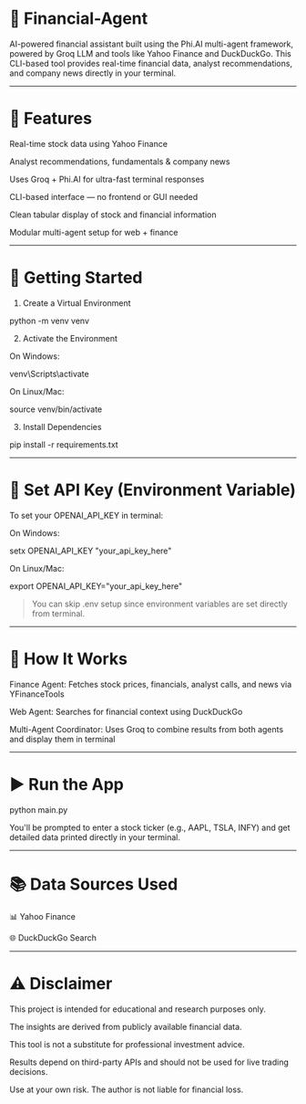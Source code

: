 # 💸 Financial-Agent

AI-powered financial assistant built using the Phi.AI multi-agent framework, powered by Groq LLM and tools like Yahoo Finance and DuckDuckGo. This CLI-based tool provides real-time financial data, analyst recommendations, and company news directly in your terminal.


---

# 📌 Features

Real-time stock data using Yahoo Finance

Analyst recommendations, fundamentals & company news

Uses Groq + Phi.AI for ultra-fast terminal responses

CLI-based interface — no frontend or GUI needed

Clean tabular display of stock and financial information

Modular multi-agent setup for web + finance



---

# 🚀 Getting Started

1. Create a Virtual Environment

python -m venv venv

2. Activate the Environment

On Windows:

venv\Scripts\activate

On Linux/Mac:

source venv/bin/activate


3. Install Dependencies

pip install -r requirements.txt


---

# 🔐 Set API Key (Environment Variable)

To set your OPENAI_API_KEY in terminal:

On Windows:

setx OPENAI_API_KEY "your_api_key_here"

On Linux/Mac:

export OPENAI_API_KEY="your_api_key_here"


> You can skip .env setup since environment variables are set directly from terminal.




---

# 🧠 How It Works

Finance Agent:
Fetches stock prices, financials, analyst calls, and news via YFinanceTools

Web Agent:
Searches for financial context using DuckDuckGo

Multi-Agent Coordinator:
Uses Groq to combine results from both agents and display them in terminal



---

# ▶️ Run the App

python main.py

You'll be prompted to enter a stock ticker (e.g., AAPL, TSLA, INFY) and get detailed data printed directly in your terminal.


---

# 📚 Data Sources Used

📊 Yahoo Finance

🌐 DuckDuckGo Search



---

# ⚠️ Disclaimer

This project is intended for educational and research purposes only.

The insights are derived from publicly available financial data.

This tool is not a substitute for professional investment advice.

Results depend on third-party APIs and should not be used for live trading decisions.

Use at your own risk. The author is not liable for financial loss.
